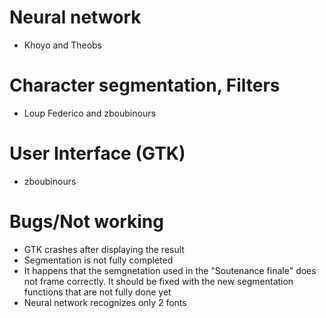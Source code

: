 # Neural network
* Khoyo and Theobs

# Character segmentation, Filters
* Loup Federico and zboubinours

# User Interface (GTK)
* zboubinours

# Bugs/Not working
* GTK crashes after displaying the result
* Segmentation is not fully completed
* It happens that the semgnetation used in the "Soutenance finale" does not frame correctly. It should be fixed with the new segmentation functions that are not fully done yet
* Neural network recognizes only 2 fonts
